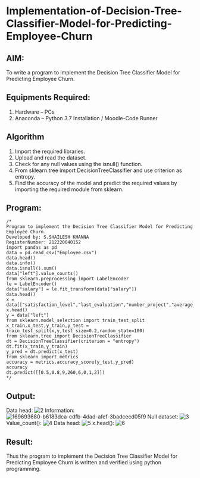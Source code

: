 # Implementation-of-Decision-Tree-Classifier-Model-for-Predicting-Employee-Churn

## AIM:
To write a program to implement the Decision Tree Classifier Model for Predicting Employee Churn.

## Equipments Required:
1. Hardware – PCs
2. Anaconda – Python 3.7 Installation / Moodle-Code Runner

## Algorithm
1. Import the required libraries.
2. Upload and read the dataset.
3. Check for any null values using the isnull() function.
4. From sklearn.tree import DecisionTreeClassifier and use criterion as entropy.
5. Find the accuracy of the model and predict the required values by importing the required module from sklearn. 

## Program:
```
/*
Program to implement the Decision Tree Classifier Model for Predicting Employee Churn.
Developed by: S.SHAILESH KHANNA
RegisterNumber: 212220040152
import pandas as pd
data = pd.read_csv("Employee.csv")
data.head()
data.info()
data.isnull().sum()
data["left"].value_counts()
from sklearn.preprocessing import LabelEncoder
le = LabelEncoder()
data["salary"] = le.fit_transform(data["salary"])
data.head()
x = data[["satisfaction_level","last_evaluation","number_project","average_montly_hours","time_spend_company","Work_accident","promotion_last_5years","salary"]]
x.head()
y = data["left"]
from sklearn.model_selection import train_test_split
x_train,x_test,y_train,y_test = train_test_split(x,y,test_size=0.2,random_state=100)
from sklearn.tree import DecisionTreeClassifier
dt = DecisionTreeClassifier(criterion = "entropy")
dt.fit(x_train,y_train)
y_pred = dt.predict(x_test)
from sklearn import metrics
accuracy = metrics.accuracy_score(y_test,y_pred)
accuracy
dt.predict([[0.5,0.8,9,260,6,0,1,2]])
*/
```

## Output:
Data head:
![2](https://user-images.githubusercontent.com/103241457/173098125-35498973-3215-4c91-9ed3-6b70af54bb20.png)
Information:
![169693680-b6183dca-cdfb-4dad-afef-3badcecd05f9](https://user-images.githubusercontent.com/103241457/173098043-01d0c281-f591-4420-be7d-6901765926ce.png)
Null dataset:
![3](https://user-images.githubusercontent.com/103241457/173098265-a9968add-95d7-4a34-ba70-821ba591e1fa.png)
Value_count():
![4](https://user-images.githubusercontent.com/103241457/173098330-c7df5a2e-484d-4b51-9739-cc4d6e5b7072.png)
Data head:
![5](https://user-images.githubusercontent.com/103241457/173098414-e56acfa1-b943-4207-8159-2b61bb4db112.png)
x.head():
![6](https://user-images.githubusercontent.com/103241457/173098499-cff1d87b-489f-4cb4-9b3f-232cfdc09e80.png)




## Result:
Thus the program to implement the  Decision Tree Classifier Model for Predicting Employee Churn is written and verified using python programming.
